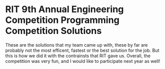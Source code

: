 # RIT 9th Annual Engineering Competition Programming Competition Solutions
These are the solutions that my team came up with, these by far are probably not the most efficent, fastest or the best solution for the job. But this is how we did it with the contrainsts that RIT gave us. Overall, the competition was very fun, and I would like to participate next year as well!